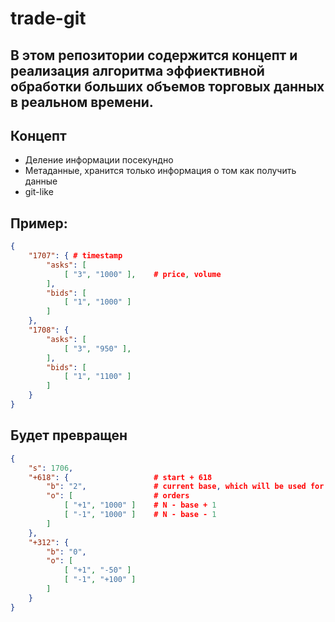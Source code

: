# trade-git

## В этом репозитории содержится концепт и реализация алгоритма эффиективной обработки больших объемов торговых данных в реальном времени.

## Концепт

- Деление информации посекундно
- Метаданные, хранится только информация о том как получить данные
- git-like

## Пример: 
```json
{
    "1707": { # timestamp
        "asks": [
            [ "3", "1000" ],    # price, volume
        ],
        "bids": [
            [ "1", "1000" ]
        ]
    },
    "1708": {
        "asks": [
            [ "3", "950" ],
        ],
        "bids": [
            [ "1", "1100" ]
        ]
    }
}
```
## **Будет превращен**
```json
{
    "s": 1706,
    "+618": {                   # start + 618
        "b": "2",               # current base, which will be used for calculation
        "o": [                  # orders
            [ "+1", "1000" ]    # N - base + 1
            [ "-1", "1000" ]    # N - base - 1
        ]
    },
    "+312": {
        "b": "0",
        "o": [
            [ "+1", "-50" ]
            [ "-1", "+100" ]
        ]
    }
}
```